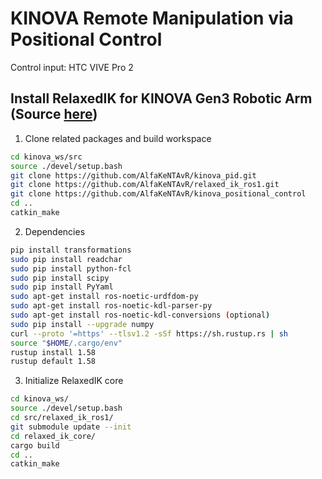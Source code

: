 # KINOVA Remote Manipulation via Positional Control 
Control input: HTC VIVE Pro 2

## Install RelaxedIK for KINOVA Gen3 Robotic Arm (Source [here](https://github.com/AlfaKeNTAvR/relaxed_ik_ros1))

1. Clone related packages and build workspace
```bash
cd kinova_ws/src
source ./devel/setup.bash
git clone https://github.com/AlfaKeNTAvR/kinova_pid.git
git clone https://github.com/AlfaKeNTAvR/relaxed_ik_ros1.git
git clone https://github.com/AlfaKeNTAvR/kinova_positional_control
cd ..
catkin_make
```

2. Dependencies
```bash
pip install transformations
sudo pip install readchar
sudo pip install python-fcl
sudo pip install scipy
sudo pip install PyYaml
sudo apt-get install ros-noetic-urdfdom-py
sudo apt-get install ros-noetic-kdl-parser-py
sudo apt-get install ros-noetic-kdl-conversions (optional)
sudo pip install --upgrade numpy
curl --proto '=https' --tlsv1.2 -sSf https://sh.rustup.rs | sh
source "$HOME/.cargo/env"
rustup install 1.58 
rustup default 1.58
```

3. Initialize RelaxedIK core
```bash
cd kinova_ws/
source ./devel/setup.bash
cd src/relaxed_ik_ros1/
git submodule update --init
cd relaxed_ik_core/
cargo build
cd ..
catkin_make
```
